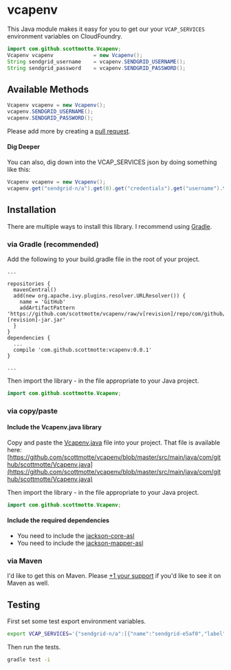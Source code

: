# vcapenv

This Java module makes it easy for you to get our your `VCAP_SERVICES` environment variables on CloudFoundry.

```java
import com.github.scottmotte.Vcapenv;
Vcapenv vcapenv             = new Vcapenv();
String sendgrid_username    = vcapenv.SENDGRID_USERNAME();
String sendgrid_password    = vcapenv.SENDGRID_PASSWORD();
```

## Available Methods

```java
Vcapenv vcapenv = new Vcapenv();
vcapenv.SENDGRID_USERNAME();
vcapenv.SENDGRID_PASSWORD();
```

Please add more by creating a [pull request](https://github.com/scottmotte/vcapenv/pulls).

#### Dig Deeper

You can also, dig down into the VCAP_SERVICES json by doing something like this:

```java
Vcapenv vcapenv = new Vcapenv();
vcapenv.get("sendgrid-n/a").get(0).get("credentials").get("username").toString();
```

## Installation

There are multiple ways to install this library. I recommend using [Gradle](http://www.gradle.org/).

### via Gradle (recommended)

Add the following to your build.gradle file in the root of your project.

```
...

repositories {
  mavenCentral()
  add(new org.apache.ivy.plugins.resolver.URLResolver()) {
    name = 'GitHub'
    addArtifactPattern 'https://github.com/scottmotte/vcapenv/raw/v[revision]/repo/com/github/scottmotte/[revision]/vcapenv-[revision]-jar.jar'
  }
}
dependencies {
  ...
  compile 'com.github.scottmotte:vcapenv:0.0.1'
}

...
```

Then import the library - in the file appropriate to your Java project.

```java
import com.github.scottmotte.Vcapenv;
```

### via copy/paste

#### Include the Vcapenv.java library

Copy and paste the [Vcapenv.java](https://github.com/scottmotte/vcapenv/blob/master/src/main/java/com/github/scottmotte/Vcapenv.java) file into your project. That file is available here: [https://github.com/scottmotte/vcapenv/blob/master/src/main/java/com/github/scottmotte/Vcapenv.java](https://github.com/scottmotte/vcapenv/blob/master/src/main/java/com/github/scottmotte/Vcapenv.java)

Then import the library - in the file appropriate to your Java project.

```java
import com.github.scottmotte.Vcapenv;
```

#### Include the required dependencies

* You need to include the [jackson-core-asl](http://mvnrepository.com/artifact/org.codehaus.jackson/jackson-core-asl)
* You need to include the [jackson-mapper-asl](http://mvnrepository.com/artifact/org.codehaus.jackson/jackson-mapper-asl)

### via Maven

I'd like to get this on Maven. Please [+1 your support](https://github.com/scottmotte/vcapenv/issues) if you'd like to see it on Maven as well.

## Testing

First set some test export environment variables.

```bash
export VCAP_SERVICES='{"sendgrid-n/a":[{"name":"sendgrid-e5af0","label":"sendgrid-n/a","tags":["smtp"],"plan":"free","credentials":{"username":"orion","hostname":"smtp.sendgrid.net","password":"ofsky"}}]}'
```

Then run the tests.

```bash
gradle test -i
``` 
